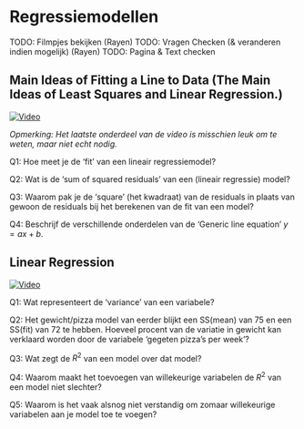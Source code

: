 # Regressiemodellen
TODO: Filmpjes bekijken (Rayen)
TODO: Vragen Checken (& veranderen indien mogelijk) (Rayen)
TODO: Pagina & Text checken

## Main Ideas of Fitting a Line to Data (The Main Ideas of Least Squares and Linear Regression.)

[![Video](http://img.youtube.com/vi/PaFPbb66DxQ/0.jpg)](http://www.youtube.com/watch?v=PaFPbb66DxQ&list=PL1Jt9Mfqf6egxIC99vcbWeDWTvOVq-7Mf&index=2 "What is a (mathematical) model?")

_Opmerking: Het laatste onderdeel van de video is misschien leuk om te weten, maar niet echt nodig._

Q1: Hoe meet je de ‘fit’ van een lineair regressiemodel?

Q2: Wat is de ‘sum of squared residuals’ van een (lineair regressie) model?

Q3: Waarom pak je de ‘square’ (het kwadraat) van de residuals in plaats van gewoon de residuals bij het berekenen van de fit van een model?

Q4: Beschrijf de verschillende onderdelen van de ‘Generic line equation’ $y = ax + b$.

## Linear Regression

[![Video](http://img.youtube.com/vi/nk2CQITm_eo/0.jpg)](http://www.youtube.com/watch?v=nk2CQITm_eo&list=PL1Jt9Mfqf6egxIC99vcbWeDWTvOVq-7Mf&index=3 "What is a (mathematical) model?")

Q1: Wat representeert de ‘variance’ van een variabele?

Q2: Het gewicht/pizza model van eerder blijkt een SS(mean) van 75 en een SS(fit) van 72 te hebben. Hoeveel procent van de variatie in gewicht kan verklaard worden door de variabele ‘gegeten pizza’s per week’?

Q3: Wat zegt de $R^2$ van een model over dat model?

Q4: Waarom maakt het toevoegen van willekeurige variabelen de $R^2$ van een model niet slechter?

Q5: Waarom is het vaak alsnog niet verstandig om zomaar willekeurige variabelen aan je model toe te voegen?
